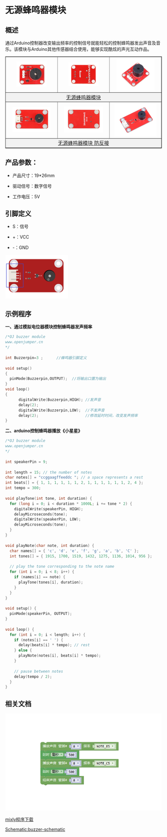 # 无源蜂鸣器模块

## 概述

通过Arduino控制器改变输出频率的控制信号就能轻松的控制蜂鸣器发出声音及音乐。该模块与Arduino其他传感器结合使用，能够实现酷炫的声光互动作品。

<table border="1">

<tr>
  <td align="center"><img src="../img/OJFF03/01.jpg" width=65% /></td>
  <td align="center"><img src="../img/OJFF03/02.jpg" width=65% /></td>
  <td align="center"><img src="../img/OJFF03/03.jpg" width=80% /></td>
</tr>
<tr>
  <td style="background-color:rgb(232,232,232,0.5) "colspan="3" align="center"> <a href="https://item.taobao.com/item.htm?id=537967285497"><font style="font-size:16px"> 无源蜂鸣器模块</font></a> </td>
</tr>
<tr>
  <td align="center"><img src="../img/OJFF03/04.jpg" width=80% /></td>
  <td align="center"><img src="../img/OJFF03/05.jpg" width=83% /></td>
  <td align="center"><img src="../img/OJFF03/06.jpg" width=90% /></td>
</tr>
<tr>
  <td style="background-color:rgb(232,232,232,0.5) "colspan="3" align="center"> <a href="https://item.taobao.com/item.htm?id=591873405828"><font style="font-size:16px">无源蜂鸣器模块 防反接</font></a> </td>
</tr>
</table>


## 产品参数：

+ 产品尺寸：19*26mm  

+ 驱动信号：数字信号  

+ 工作电压：5V  
  
## 引脚定义

+ S：信号  

+ +：VCC   

+ -：GND
  
<img src="../img/OJFF03/07.png"  width=40% />

## 示例程序

**一、通过模拟电位器模块控制蜂鸣器发声频率**
```C++
/*OJ buzzer module 
www.openjumper.cn
*/

int Buzzerpin=3 ;      //蜂鸣器引脚定义

void setup()
{
  pinMode(Buzzerpin,OUTPUT);  //将输出口置为输出
}
void loop()
{    
      digitalWrite(Buzzerpin,HIGH); //发声音
      delay(2);
      digitalWrite(Buzzerpin,LOW);  //不发声音
      delay(2);                     //修改延时时间，改变发声频率
}
```

**二、arduino控制蜂鸣器播放《小星星》** 

```C++
/*OJ buzzer module 
www.openjumper.cn
*/

int speakerPin = 9; 

int length = 15; // the number of notes 
char notes[] = "ccggaagffeeddc "; // a space represents a rest 
int beats[] = { 1, 1, 1, 1, 1, 1, 2, 1, 1, 1, 1, 1, 1, 2, 4 }; 
int tempo = 300; 

void playTone(int tone, int duration) { 
  for (long i = 0; i < duration * 1000L; i += tone * 2) { 
    digitalWrite(speakerPin, HIGH); 
    delayMicroseconds(tone); 
    digitalWrite(speakerPin, LOW); 
    delayMicroseconds(tone); 
  } 
} 

void playNote(char note, int duration) { 
  char names[] = { 'c', 'd', 'e', 'f', 'g', 'a', 'b', 'C' }; 
  int tones[] = { 1915, 1700, 1519, 1432, 1275, 1136, 1014, 956 }; 

  // play the tone corresponding to the note name 
  for (int i = 0; i < 8; i++) { 
    if (names[i] == note) { 
      playTone(tones[i], duration); 
    } 
  } 
} 

void setup() { 
  pinMode(speakerPin, OUTPUT); 
} 

void loop() { 
  for (int i = 0; i < length; i++) { 
    if (notes[i] == ' ') { 
      delay(beats[i] * tempo); // rest 
    } else { 
      playNote(notes[i], beats[i] * tempo); 
    } 

    // pause between notes 
    delay(tempo / 2);  
  } 
}
```


 ## 相关文档

<img src="../img/OJFF03/08.png" />

[mixly程序下载](http://download.openjumper.cn/mixly/buzzer.mix)  

[Schematic:buzzer-schematic](http://openjumper.cn/wp-content/uploads/2012/08/buzzer-schematic.pdf)
